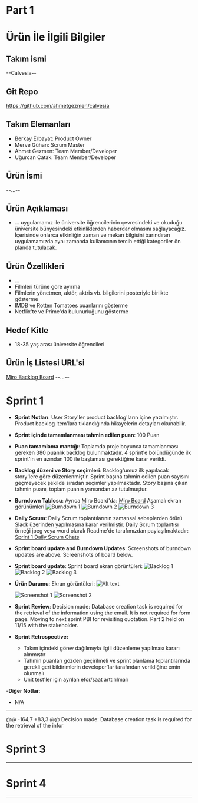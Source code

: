 
# Part 1
# Ürün İle İlgili Bilgiler

## Takım ismi

--Calvesia--

## Git Repo

<https://github.com/ahmetgezmen/calvesia>

## Takım Elemanları

- Berkay Erbayat: Product Owner
- Merve Gühan: Scrum Master
- Ahmet Gezmen: Team Member/Developer
- Uğurcan Çatak: Team Member/Developer

## Ürün İsmi

--...--

## Ürün Açıklaması
- ... uygulamamız ile üniversite öğrencilerinin çevresindeki ve okuduğu üniversite bünyesindeki etkinliklerden haberdar olmasını sağlayacağız. İçerisinde onlarca etkinliğin zaman ve mekan bilgisini barındıran uygulamamızda aynı zamanda kullanıcının tercih ettiği kategoriler ön planda tutulacak.


## Ürün Özellikleri

- ...
- Filmleri türüne göre ayırma
- Filmlerin yönetmen, aktör, aktris vb. bilgilerini posteriyle birlikte gösterme
- IMDB ve Rotten Tomatoes puanlarını gösterme
- Netflix'te ve Prime'da bulunurluğunu gösterme


## Hedef Kitle

- 18-35 yaş arası üniversite öğrencileri

## Ürün İş Listesi URL'si

[Miro Backlog Board](https://miro.com/app/board/uXjVOSSCpsI=/)
--...--


# Sprint 1

- **Sprint Notları**: User Story'ler product backlog'ların içine yazılmıştır. Product backlog item'lara tıklandığında hikayelerin detayları okunabilir.

- **Sprint içinde tamamlanması tahmin edilen puan**: 100 Puan

- **Puan tamamlama mantığı**: Toplamda proje boyunca tamamlanması gereken 380 puanlık backlog bulunmaktadır. 4 sprint'e bölündüğünde ilk sprint'in en azından 100 ile başlaması gerektiğine karar verildi.

- **Backlog düzeni ve Story seçimleri**: Backlog'umuz ilk yapılacak story'lere göre düzenlenmiştir. Sprint başına tahmin edilen puan sayısını geçmeyecek şekilde sıradan seçimler yapılmaktadır. Story başına çıkan tahmin puanı, toplam puanın yarısından az tutulmuştur. 

- **Burndown Tablosu**: Ayrıca Miro Board'da: [Miro Board](https://miro.com/app/board/uXjVOSSCpsI=/) 
Aşamalı ekran görünümleri
![Burndown 1](https://raw.githubusercontent.com/atilsamancioglu/ScrumBootcampTemplate/main/ProjectManagement/Sprint1Documents/burndown1.png) 
![Burndown 2](https://raw.githubusercontent.com/atilsamancioglu/ScrumBootcampTemplate/main/ProjectManagement/Sprint1Documents/burndown2.png) 
![Burndown 3](https://raw.githubusercontent.com/atilsamancioglu/ScrumBootcampTemplate/main/ProjectManagement/Sprint1Documents/burndown3.png)
- **Daily Scrum**: Daily Scrum toplantılarının zamansal sebeplerden ötürü Slack üzerinden yapılmasına karar verilmiştir. Daily Scrum toplantısı örneği jpeg veya word olarak Readme'de tarafımızdan paylaşılmaktadır: [Sprint 1 Daily Scrum Chats](https://github.com/atilsamancioglu/ScrumBootcampTemplate/blob/main/ProjectManagement/Sprint1Documents/DailyScrumMeetingNotesSprint1.docx?raw=true)

- **Sprint board update and Burndown Updates**: Screenshots of burndown updates are above. Screenshots of board below. 
- **Sprint board update**: Sprint board ekran görüntüleri: 
![Backlog 1](https://raw.githubusercontent.com/atilsamancioglu/ScrumBootcampTemplate/main/ProjectManagement/Sprint1Documents/backlog1.png) 
![Backlog 2](https://raw.githubusercontent.com/atilsamancioglu/ScrumBootcampTemplate/main/ProjectManagement/Sprint1Documents/backlog2.png) 
![Backlog 3](https://raw.githubusercontent.com/atilsamancioglu/ScrumBootcampTemplate/main/ProjectManagement/Sprint1Documents/backlog3.png)

- **Ürün Durumu**: Ekran görüntüleri: ![Alt text](https://raw.githubusercontent.com/atilsamancioglu/ScrumBootcampTemplate/main/ProjectManagement/Sprint1Documents/pairprogram1.png) 

  ![Screenshot 1](https://github.com/atilsamancioglu/ScrumBootcampTemplate/blob/main/ProjectManagement/Sprint1Documents/productss1.png?raw=true)
  ![Screenshot 2](https://github.com/atilsamancioglu/ScrumBootcampTemplate/blob/main/ProjectManagement/Sprint1Documents/productss2.png?raw=true)


- **Sprint Review**: 
Decision made: Database creation task is required for the retrieval of the information using the email. It is not required for form page. Moving to next sprint PBI for revisiting quotation. Part 2 held on 11/15 with the stakeholder.


- **Sprint Retrospective:**
  - Takım içindeki görev dağılımıyla ilgili düzenleme yapılması kararı alınmıştır
  - Tahmin puanları gözden geçirilmeli ve sprint planlama toplantılarında gerekli geri bildirimlerin developer'lar tarafından verildiğine emin olunmalı
  - Unit test'ler için ayrılan efor/saat arttırılmalı 

-**Diğer Notlar**:
- N/A

---
@@ -164,7 +83,3 @@ Decision made: Database creation task is required for the retrieval of the infor
# Sprint 3

---

# Sprint 4

---
